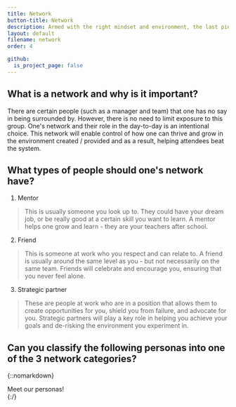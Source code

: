 ```yaml
---
title: Network
button-title: Network
description: Armed with the right mindset and environment, the last piece of this puzzle is to create and leverage a network that supports you, celebrates you, and most importantly creates new opportunities for you.
layout: default
filename: network
order: 4

github:
  is_project_page: false
--- 
```


## What is a network and why is it important?
There are certain people (such as a manager and team) that one has no say in being surrounded by. However, there is no need to limit exposure to this group. One's network and their role in the day-to-day is an intentional choice. This network will enable control of how one can thrive and grow in the environment created / provided and as a result, helping attendees beat the system.

## What types of people should one's network have?
1. Mentor
> This is usually someone you look up to. They could have your dream job, or be really good at a certain skill you want to learn. A mentor helps one grow and learn - they are your teachers after school.
2. Friend
> This is someone at work who you respect and can relate to. A friend is usually around the same level as you - but not necessarily on the same team. Friends will celebrate and encourage you, ensuring that you never feel alone.
3. Strategic partner
> These are people at work who are in a position that allows them to create opportunities for you, shield you from failure, and advocate for you. Strategic partners will play a key role in helping you achieve your goals and de-risking the environment you experiment in.

## Can you classify the following personas into one of the 3 network categories?

{::nomarkdown}
<!DOCTYPE html>
<html lang="en">
<head>
    <meta charset="UTF-8">
    <title>Quiz</title>
    <link rel="stylesheet" href="network_style.css">
</head>
<body>
    <div id="container">
        <div id="start" onClick= "beginQuiz()">Meet our personas!</div>
        <div id="quiz" style="display: none">
            <div class = "img-div" id="quizImg"></div>
            <div id="choices">
                <button class="choice" id="A" onclick="checkAnswer('A')"></button>
                <button class="choice" id="B" onclick="checkAnswer('B')"></button>
                <button class="choice" id="C" onclick="checkAnswer('C')"></button>
                <button class="choice" id="D" onclick="checkAnswer('D')"></button>
            </div>
            <div id="progress"></div>
            <div id="choiceResponse" style="display: none"></div>
        </div>
        <div id="scoreContainer" style="display: none"></div>
        <div id="scoreBlock" style="display: none"></div>
        <div id="scoreMessage" style="display: none"></div>
        <div><button id="quizAgain" class="quizRestart" style="display: none" onClick="restartQuiz()">Try Again!</button></div>
    </div>
    <script src="network_quiz.js"></script>
</body>
</html>
{:/}
